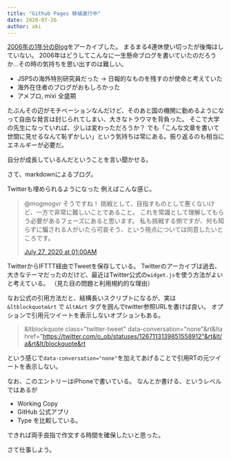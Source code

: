 ```yaml
---
title: "Github Pages 移植進行中"
date: 2020-07-26
author: aki
---
```

[2006年の1年分のBlog](https://kaitas.github.io/blog/)をアーカイブした。
まるまる4連休使い切ったが後悔はしていない。
2006年はどうしてこんなに一生懸命ブログを書いていたのだろうか…その時の気持ちを思い出すのは難しい。

- JSPSの海外特別研究員だった → 日報的なものを残すのが使命と考えていた
- 海外在住者のブログがおもしろかった
- アメブロ, mixi 全盛期

たぶんその辺がモチベーションなんだけど、そのあと国の機関に勤めるようになって自由な発言は封じられてしまい、大きなトラウマを背負った。
そこで大学の先生になっていれば、少しは変わっただろうか？
でも「こんな文章を書いて世間に見せるなんて恥ずかしい」という気持ちは常にある。振り返るのも相当にエネルギーが必要だ。

自分が成長しているんだということを言い聞かせる。

さて、markdownによるブログ。

Twitterも埋められるようになった
例えばこんな感じ。

<blockquote class="twitter-tweet"><p lang="ja" dir="ltr">@mogmogvr そうですね！
挑戦として、目指すものとして悪くないけど、一方で非常に難しいことであること。
これを常識として理解してもらう必要があるフェーズにあると思います。
私も挑戦する側ですが、何も知らずに騙される人がいたら可哀そう、という視点については同意したいところです。</p><a href=" http://twitter.com/o_ob/status/1287417498216751104"> July 27, 2020 at 01:00AM</a></blockquote>

TwitterからIFTTT経由でTweetを保存している。
Twitterのアーカイブは過去、大きなテーマだったのだけど、最近はTwitter公式の``widget.js``を使う方法がよいと考えている。
（見た目の問題と利用規約的な理由）

なお公式の引用方法だと、結構長いスクリプトになるが、実は ``&ltblockquote&rt`` で ``&ltA&rt`` タグを囲んでtwitter参照URLを書けば良い。
オプションで引用元ツイートを表示しないオプションもある。

> &ltblockquote class="twitter-tweet" data-conversation="none"&rt&lta href="https://twitter.com/o_ob/statuses/1267113139851558912"&rt&lt/a&rt&lt/blockquote&rt

という感じで``data-conversation="none"``を加えてあげることで引用RTの元ツイートを表示しない。

なお、このエントリーはiPhoneで書いている。
なんとか書ける、というレベルではあるが
- Working Copy
- GitHub 公式アプリ
- Type
を比較している。

できれば両手良指で作文する時間を確保したいと思った。

さて仕事しよう。

